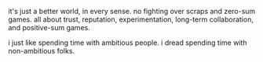 it's just a better world, in every sense.
no fighting over scraps and zero-sum games.
all about trust, reputation, experimentation, long-term collaboration, and positive-sum games.

i just like spending time with ambitious people.
i dread spending time with non-ambitious folks.